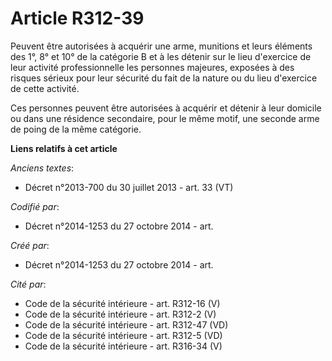# Article R312-39

Peuvent être autorisées à acquérir une arme, munitions et leurs éléments des 1°, 8° et 10° de la catégorie B et à les détenir
sur le lieu d'exercice de leur activité professionnelle les personnes majeures, exposées à des risques sérieux pour leur
sécurité du fait de la nature ou du lieu d'exercice de cette activité.

Ces personnes peuvent être autorisées à acquérir et détenir à leur domicile ou dans une résidence secondaire, pour le même
motif, une seconde arme de poing de la même catégorie.

**Liens relatifs à cet article**

_Anciens textes_:

  - Décret n°2013-700 du 30 juillet 2013 - art. 33 (VT)

_Codifié par_:

  - Décret n°2014-1253 du 27 octobre 2014 - art.

_Créé par_:

  - Décret n°2014-1253 du 27 octobre 2014 - art.

_Cité par_:

  - Code de la sécurité intérieure - art. R312-16 (V)
  - Code de la sécurité intérieure - art. R312-2 (V)
  - Code de la sécurité intérieure - art. R312-47 (VD)
  - Code de la sécurité intérieure - art. R312-5 (VD)
  - Code de la sécurité intérieure - art. R316-34 (V)
